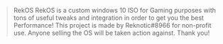 > RekOS
RekOS is a custom windows 10 ISO for Gaming purposes with tons of useful tweaks and integration in order to get you the best Performance!
This project is made by Reknotic#8966 for non-profit use. Anyone selling the OS will be taken action against. Thank you!
